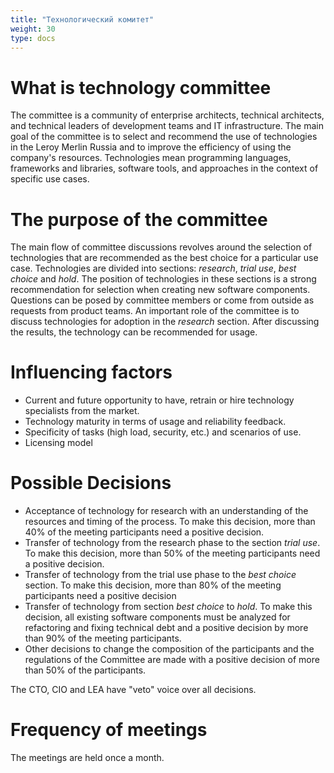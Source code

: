 ```yaml
---
title: "Технологический комитет"
weight: 30
type: docs
---
```


# What is technology committee

The committee is a community of enterprise architects, technical architects, and technical leaders of development teams and IT infrastructure. The main goal of the committee is to select and recommend the use of technologies in the Leroy Merlin Russia and to improve the efficiency of using the company's resources. Technologies mean programming languages, frameworks and libraries, software tools, and approaches in the context of specific use cases.

# The purpose of the committee
The main flow of committee discussions revolves around the selection of technologies that are recommended as the best choice for a particular use case. Technologies are divided into sections: *research*, *trial use*, *best choice* and *hold*. The position of technologies in these sections is a strong recommendation for selection when creating new software components. Questions can be posed by committee members or come from outside as requests from product teams. An important role of the committee is to discuss technologies for adoption in the *research* section. After discussing the results, the technology can be recommended for usage.

# Influencing factors
* Current and future opportunity to have, retrain or hire technology specialists from the market.
* Technology maturity in terms of usage and reliability feedback.
* Specificity of tasks (high load, security, etc.) and scenarios of use.
* Licensing model

# Possible Decisions
* Acceptance of technology for research with an understanding of the resources and timing of the process. To make this decision, more than 40% of the meeting participants need a positive decision.
* Transfer of technology from the research phase to the section *trial use*. To make this decision, more than 50% of the meeting participants need a positive decision.
* Transfer of technology from the trial use phase to the *best choice* section.
To make this decision, more than 80% of the meeting participants need a positive decision
* Transfer of technology from section *best choice* to *hold*. To make this decision, all existing software components must be analyzed for refactoring and fixing technical debt and a positive decision by more than 90% of the meeting participants.
* Other decisions to change the composition of the participants and the regulations of the Committee are made with a positive decision of more than 50% of the participants.

The CTO, CIO and LEA have "veto" voice over all decisions.

# Frequency of meetings
The meetings are held once a month.
